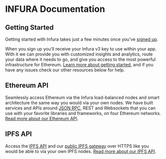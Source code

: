 # INFURA Documentation

## Getting Started

Getting started with Infura takes just a few minutes once you’ve [signed up](https://infura.io/register).

When you sign up you'll receive your Infura v3 key to use within your app. With it we can provide you with customized insights and analytics, route your data where it needs to go, and give you access to the most powerful infrastructure for Ethereum. [Learn more about getting started](https://infura.io/docs/gettingStarted/chooseaNetwork), and if you have any issues check our other resources below for help.

## Ethereum API

Seamlessly access Ethereum via the Infura load-balanced nodes and smart architecture the same way you would via your own nodes. We have built services and APIs around [JSON RPC](https://github.com/ethereum/wiki/wiki/JSON-RPC), REST and Websockets that you can use with your favorite libraries and frameworks, on four Ethereum networks. [Read more about our Ethereum API](https://infura.io/docs/api/get/symbolFull).

## IPFS API

Access the [IPFS API](https://ipfs.io/docs/api/) and our [public IPFS gateway](https://ipfs.infura.io/ipfs/Qmaisz6NMhDB51cCvNWa1GMS7LU1pAxdF4Ld6Ft9kZEP2a) over HTTPS like you would be able to via your own IPFS nodes. [Read more about our IPFS API](https://infura.io/docs/ipfs/get/block_get).
